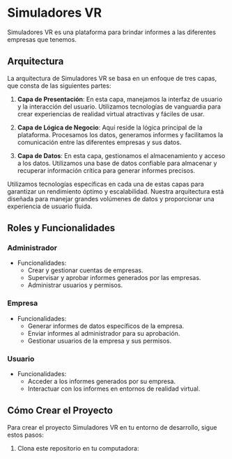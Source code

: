 # Simuladores VR

Simuladores VR es una plataforma para brindar informes a las diferentes empresas que tenemos.

## Arquitectura

La arquitectura de Simuladores VR se basa en un enfoque de tres capas, que consta de las siguientes partes:

1. **Capa de Presentación**: En esta capa, manejamos la interfaz de usuario y la interacción del usuario. Utilizamos tecnologías de vanguardia para crear experiencias de realidad virtual atractivas y fáciles de usar.

2. **Capa de Lógica de Negocio**: Aquí reside la lógica principal de la plataforma. Procesamos los datos, generamos informes y facilitamos la comunicación entre las diferentes empresas y sus datos.

3. **Capa de Datos**: En esta capa, gestionamos el almacenamiento y acceso a los datos. Utilizamos una base de datos confiable para almacenar y recuperar información crítica para generar informes precisos.

Utilizamos tecnologías específicas en cada una de estas capas para garantizar un rendimiento óptimo y escalabilidad. Nuestra arquitectura está diseñada para manejar grandes volúmenes de datos y proporcionar una experiencia de usuario fluida.

## Roles y Funcionalidades

### Administrador

- Funcionalidades:
  - Crear y gestionar cuentas de empresas.
  - Supervisar y aprobar informes generados por las empresas.
  - Administrar usuarios y permisos.
  
### Empresa

- Funcionalidades:
  - Generar informes de datos específicos de la empresa.
  - Enviar informes al administrador para su aprobación.
  - Gestionar usuarios de la empresa y sus permisos.

### Usuario

- Funcionalidades:
  - Acceder a los informes generados por su empresa.
  - Interactuar con los informes en entornos de realidad virtual.

## Cómo Crear el Proyecto

Para crear el proyecto Simuladores VR en tu entorno de desarrollo, sigue estos pasos:

1. Clona este repositorio en tu computadora:

